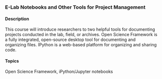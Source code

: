 ### E-Lab Notebooks and Other Tools for Project Management

#### Description
This course will introduce researchers to two helpful tools for documenting projects conducted in the lab, field, or archives. Open Science Framework is a fully integrated, open-source desktop tool for documenting and organizing files. IPython is a web-based platform for organizing and sharing code.

#### Topics 
Open Science Framework, iPython/Jupyter notebooks
